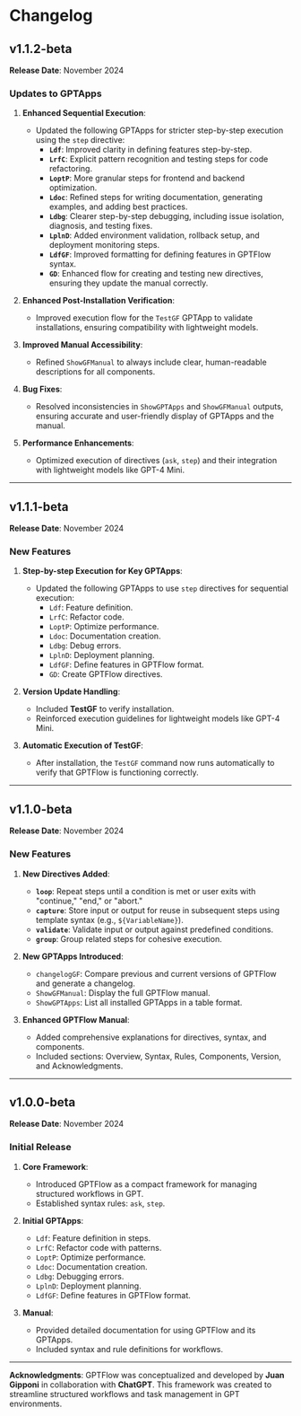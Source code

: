 # Changelog

## v1.1.2-beta
**Release Date**: November 2024

### Updates to GPTApps
1. **Enhanced Sequential Execution**:
   - Updated the following GPTApps for stricter step-by-step execution using the `step` directive:
     - **`Ldf`**: Improved clarity in defining features step-by-step.
     - **`LrfC`**: Explicit pattern recognition and testing steps for code refactoring.
     - **`LoptP`**: More granular steps for frontend and backend optimization.
     - **`Ldoc`**: Refined steps for writing documentation, generating examples, and adding best practices.
     - **`Ldbg`**: Clearer step-by-step debugging, including issue isolation, diagnosis, and testing fixes.
     - **`LplnD`**: Added environment validation, rollback setup, and deployment monitoring steps.
     - **`LdfGF`**: Improved formatting for defining features in GPTFlow syntax.
     - **`GD`**: Enhanced flow for creating and testing new directives, ensuring they update the manual correctly.

2. **Enhanced Post-Installation Verification**:
   - Improved execution flow for the `TestGF` GPTApp to validate installations, ensuring compatibility with lightweight models.

3. **Improved Manual Accessibility**:
   - Refined `ShowGFManual` to always include clear, human-readable descriptions for all components.

4. **Bug Fixes**:
   - Resolved inconsistencies in `ShowGPTApps` and `ShowGFManual` outputs, ensuring accurate and user-friendly display of GPTApps and the manual.

5. **Performance Enhancements**:
   - Optimized execution of directives (`ask`, `step`) and their integration with lightweight models like GPT-4 Mini.

---

## v1.1.1-beta
**Release Date**: November 2024

### New Features
1. **Step-by-step Execution for Key GPTApps**:
   - Updated the following GPTApps to use `step` directives for sequential execution:
     - `Ldf`: Feature definition.
     - `LrfC`: Refactor code.
     - `LoptP`: Optimize performance.
     - `Ldoc`: Documentation creation.
     - `Ldbg`: Debug errors.
     - `LplnD`: Deployment planning.
     - `LdfGF`: Define features in GPTFlow format.
     - `GD`: Create GPTFlow directives.

2. **Version Update Handling**:
   - Included **TestGF** to verify installation.
   - Reinforced execution guidelines for lightweight models like GPT-4 Mini.

3. **Automatic Execution of TestGF**:
   - After installation, the `TestGF` command now runs automatically to verify that GPTFlow is functioning correctly.

---

## v1.1.0-beta
**Release Date**: November 2024

### New Features
1. **New Directives Added**:
   - **`loop`**: Repeat steps until a condition is met or user exits with "continue," "end," or "abort."
   - **`capture`**: Store input or output for reuse in subsequent steps using template syntax (e.g., `${VariableName}`).
   - **`validate`**: Validate input or output against predefined conditions.
   - **`group`**: Group related steps for cohesive execution.

2. **New GPTApps Introduced**:
   - `changelogGF`: Compare previous and current versions of GPTFlow and generate a changelog.
   - `ShowGFManual`: Display the full GPTFlow manual.
   - `ShowGPTApps`: List all installed GPTApps in a table format.

3. **Enhanced GPTFlow Manual**:
   - Added comprehensive explanations for directives, syntax, and components.
   - Included sections: Overview, Syntax, Rules, Components, Version, and Acknowledgments.

---

## v1.0.0-beta
**Release Date**: November 2024

### Initial Release
1. **Core Framework**:
   - Introduced GPTFlow as a compact framework for managing structured workflows in GPT.
   - Established syntax rules: `ask`, `step`.

2. **Initial GPTApps**:
   - `Ldf`: Feature definition in steps.
   - `LrfC`: Refactor code with patterns.
   - `LoptP`: Optimize performance.
   - `Ldoc`: Documentation creation.
   - `Ldbg`: Debugging errors.
   - `LplnD`: Deployment planning.
   - `LdfGF`: Define features in GPTFlow format.

3. **Manual**:
   - Provided detailed documentation for using GPTFlow and its GPTApps.
   - Included syntax and rule definitions for workflows.

---

**Acknowledgments**:
GPTFlow was conceptualized and developed by **Juan Gipponi** in collaboration with **ChatGPT**. This framework was created to streamline structured workflows and task management in GPT environments.